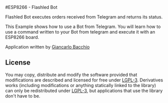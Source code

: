#ESP8266 - Flashled Bot

Flashled Bot executes orders received from Telegram and returns its status.

This Example shows how to use a Bot from Telegram. You will learn how to use a command written to your Bot from telegram and execute it with an ESP8266 board.

Application written by [Giancarlo Bacchio](giancarlo.bacchio@gmail.com)



## License

You may copy, distribute and modify the software provided that modifications are described and licensed for free under [LGPL-3](http://www.gnu.org/licenses/lgpl-3.0.html). Derivatives works (including modifications or anything statically linked to the library) can only be redistributed under [LGPL-3](http://www.gnu.org/licenses/lgpl-3.0.html), but applications that use the library don't have to be.





